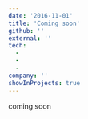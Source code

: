 ```yaml
---
date: '2016-11-01'
title: 'Coming soon'
github: ''
external: ''
tech:
  - 
  - 
  - 
company: ''
showInProjects: true
---
```


coming soon
